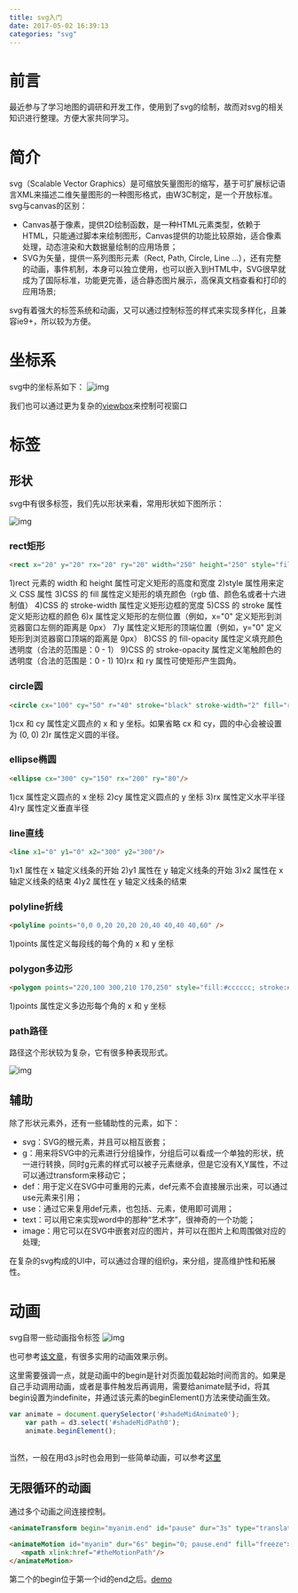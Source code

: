 ```yaml
---
title: svg入门
date: 2017-05-02 16:39:13
categories: "svg"
---
```


# **前言**
最近参与了学习地图的调研和开发工作，使用到了svg的绘制，故而对svg的相关知识进行整理。方便大家共同学习。

# **简介**
svg（Scalable Vector Graphics）是可缩放矢量图形的缩写，基于可扩展标记语言XML来描述二维矢量图形的一种图形格式，由W3C制定，是一个开放标准。
svg与canvas的区别：
* Canvas基于像素，提供2D绘制函数，是一种HTML元素类型，依赖于HTML，只能通过脚本来绘制图形，Canvas提供的功能比较原始，适合像素处理，动态渲染和大数据量绘制的应用场景；
* SVG为矢量，提供一系列图形元素（Rect, Path, Circle, Line …），还有完整的动画，事件机制，本身可以独立使用，也可以嵌入到HTML中，SVG很早就成为了国际标准，功能更完善，适合静态图片展示，高保真文档查看和打印的应用场景;

svg有着强大的标签系统和动画，又可以通过控制标签的样式来实现多样化，且兼容ie9+，所以较为方便。

# **坐标系**

svg中的坐标系如下：
![img](/svg入门/1.png)

我们也可以通过更为复杂的[viewbox](https://segmentfault.com/a/1190000004320934)来控制可视窗口

# **标签**

## 形状
svg中有很多标签，我们先以形状来看，常用形状如下图所示：

![img](/svg入门/2.png)

### rect矩形
```html
<rect x="20" y="20" rx="20" ry="20" width="250" height="250" style="fill:blue;stroke:pink;stroke-width:5;fill-opacity:0.1;stroke-opacity:0.9"/>
```

1)rect 元素的 width 和 height 属性可定义矩形的高度和宽度
2)style 属性用来定义 CSS 属性
3)CSS 的 fill 属性定义矩形的填充颜色（rgb 值、颜色名或者十六进制值）
4)CSS 的 stroke-width 属性定义矩形边框的宽度
5)CSS 的 stroke 属性定义矩形边框的颜色
6)x 属性定义矩形的左侧位置（例如，x="0" 定义矩形到浏览器窗口左侧的距离是 0px）
7)y 属性定义矩形的顶端位置（例如，y="0" 定义矩形到浏览器窗口顶端的距离是 0px）
8)CSS 的 fill-opacity 属性定义填充颜色透明度（合法的范围是：0 - 1）
9)CSS 的 stroke-opacity 属性定义笔触颜色的透明度（合法的范围是：0 - 1)
10)rx 和 ry 属性可使矩形产生圆角。

### circle圆
``` html
<circle cx="100" cy="50" r="40" stroke="black" stroke-width="2" fill="red"/>
```

1)cx 和 cy 属性定义圆点的 x 和 y 坐标。如果省略 cx 和 cy，圆的中心会被设置为 (0, 0)
2)r 属性定义圆的半径。

### ellipse椭圆
``` html
<ellipse cx="300" cy="150" rx="200" ry="80"/>
```

1)cx 属性定义圆点的 x 坐标
2)cy 属性定义圆点的 y 坐标
3)rx 属性定义水平半径
4)ry 属性定义垂直半径

### line直线
``` html
<line x1="0" y1="0" x2="300" y2="300"/>

```

1)x1 属性在 x 轴定义线条的开始
2)y1 属性在 y 轴定义线条的开始
3)x2 属性在 x 轴定义线条的结束
4)y2 属性在 y 轴定义线条的结束

### polyline折线
```html
<polyline points="0,0 0,20 20,20 20,40 40,40 40,60" />
```
1)points 属性定义每段线的每个角的 x 和 y 坐标

### polygon多边形
```html
<polygon points="220,100 300,210 170,250" style="fill:#cccccc; stroke:#000000;stroke-width:1"/>

```
1)points 属性定义多边形每个角的 x 和 y 坐标

### path路径
路径这个形状较为复杂，它有很多种表现形式。

![img](/svg入门/3.png)


## 辅助
除了形状元素外，还有一些辅助性的元素，如下：
* svg：SVG的根元素，并且可以相互嵌套；
* g：用来将SVG中的元素进行分组操作，分组后可以看成一个单独的形状，统一进行转换，同时g元素的样式可以被子元素继承，但是它没有X,Y属性，不过可以通过transform来移动它；
* def：用于定义在SVG中可重用的元素，def元素不会直接展示出来，可以通过use元素来引用；
* use：通过它来复用def元素，也包括、元素，使用即可调用；
* text：可以用它来实现word中的那种“艺术字”，很神奇的一个功能；
* image：用它可以在SVG中嵌套对应的图片，并可以在图片上和周围做对应的处理;

在复杂的svg构成的UI中，可以通过合理的组织g，来分组，提高维护性和拓展性。



# 动画
svg自带一些动画指令标签
![img](/svg入门/4.png)

也可参考[该文章](http://www.zhangxinxu.com/wordpress/2014/08/so-powerful-svg-smil-animation/)，有很多实用的动画效果示例。

这里需要强调一点，就是动画中的begin是针对页面加载起始时间而言的。如果是自己手动调用动画，或者是事件触发后再调用，需要给animate赋予id，将其begin设置为indefinite，并通过该元素的beginElement()方法来使动画生效。
```javascript
var animate = document.querySelector('#shadeMidAnimate0');
    var path = d3.select('#shadeMidPath0');
    animate.beginElement();
    
```

当然，一般在用d3.js时也会用到一些简单动画，可以参考[这里](http://www.oxxostudio.tw/articles/201501/svg-d3-14-transition-1.html)


## 无限循环的动画
通过多个动画之间连接控制。
```html
<animateTransform begin="myanim.end" id="pause" dur="3s" type="translate" attributeType="XML" attributeName="transform"/>
         
<animateMotion id="myanim" dur="6s" begin="0; pause.end" fill="freeze">
   <mpath xlink:href="#theMotionPath"/>
</animateMotion>
```

第二个的begin位于第一个id的end之后。[demo](/demo/pagesDemo/svg_infinite_animate.html)
